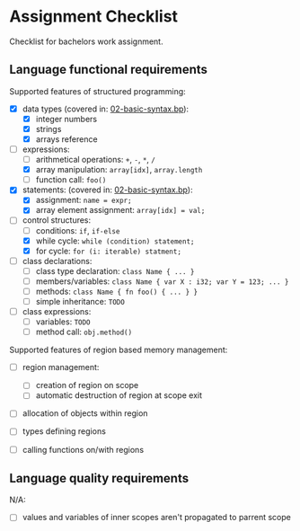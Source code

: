 Assignment Checklist
====================

Checklist for bachelors work assignment.

Language functional requirements
--------------------------------

Supported features of structured programming:

- [x] data types (covered in: [02-basic-syntax.bp](/examples/02-basic-syntax.bp)):
    - [x] integer numbers
    - [x] strings
    - [X] arrays reference
- [ ] expressions:
    - [ ] arithmetical operations: `+`, `-`, `*`, `/`
    - [x] array manipulation: `array[idx]`, `array.length`
    - [ ] function call: `foo()`
- [x] statements: (covered in: [02-basic-syntax.bp](/examples/02-basic-syntax.bp)):
    - [x] assignment: `name = expr;`
    - [x] array element assignment: `array[idx] = val;`
- [ ] control structures:
    - [ ] conditions: `if`, `if-else`
    - [x] while cycle: `while (condition) statement;`
    - [x] for cycle: `for (i: iterable) statment;`
- [ ] class declarations:
    - [ ] class type declaration: `class Name { ... }`
    - [ ] members/variables: `class Name { var X : i32; var Y = 123; ... }`
    - [ ] methods: `class Name { fn foo() { ... } }`
    - [ ] simple inheritance: `TODO`
- [ ] class expressions:
    - [ ] variables: `TODO`
    - [ ] method call: `obj.method()`

Supported features of region based memory management:

- [ ] region management:
    - [ ] creation of region on scope
    - [ ] automatic destruction of region at scope exit
- [ ] allocation of objects within region
- [ ] types defining regions
- [ ] calling functions on/with regions


Language quality requirements
-----------------------------

N/A:

- [ ] values and variables of inner scopes aren't propagated to parrent scope